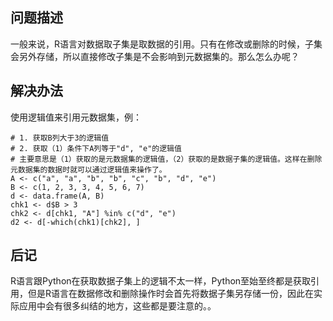 ## 问题描述
一般来说，R语言对数据取子集是取数据的引用。只有在修改或删除的时候，子集会另外存储，所以直接修改子集是不会影响到元数据集的。那么怎么办呢？

## 解决办法
使用逻辑值来引用元数据集，例：
```
# 1. 获取B列大于3的逻辑值
# 2. 获取（1）条件下A列等于"d", "e"的逻辑值
# 主要意思是（1）获取的是元数据集的逻辑值，（2）获取的是数据子集的逻辑值。这样在删除元数据集的数据时就可以通过逻辑值来操作了。
A <- c("a", "a", "b", "b", "c", "b", "d", "e")
B <- c(1, 2, 3, 3, 4, 5, 6, 7)
d <- data.frame(A, B)
chk1 <- d$B > 3
chk2 <- d[chk1, "A"] %in% c("d", "e")
d2 <- d[-which(chk1)[chk2], ]

```
## 后记
R语言跟Python在获取数据子集上的逻辑不太一样，Python至始至终都是获取引用，但是R语言在数据修改和删除操作时会首先将数据子集另存储一份，因此在实际应用中会有很多纠结的地方，这些都是要注意的。。
